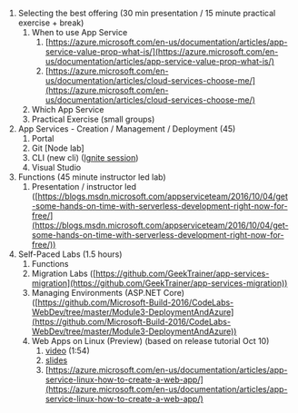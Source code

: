  1. Selecting the best offering (30 min presentation / 15 minute practical exercise + break)
    1. When to use App Service
        1. [https://azure.microsoft.com/en-us/documentation/articles/app-service-value-prop-what-is/](https://azure.microsoft.com/en-us/documentation/articles/app-service-value-prop-what-is/)
        1. [https://azure.microsoft.com/en-us/documentation/articles/cloud-services-choose-me/](https://azure.microsoft.com/en-us/documentation/articles/cloud-services-choose-me/)
    1. Which App Service
    1. Practical Exercise (small
      groups)
1. App Services - Creation / Management / Deployment (45)
    1. Portal
    1. Git [Node lab]
    1. CLI (new cli) ([Ignite session](https://myignite.microsoft.com/secondscreen/2673))
    1. Visual Studio
1. Functions (45 minute instructor led lab)
    1. Presentation /
      instructor led ([https://blogs.msdn.microsoft.com/appserviceteam/2016/10/04/get-some-hands-on-time-with-serverless-development-right-now-for-free/](https://blogs.msdn.microsoft.com/appserviceteam/2016/10/04/get-some-hands-on-time-with-serverless-development-right-now-for-free/))
1. Self-Paced Labs (1.5 hours)
    1. Functions
    1. Migration Labs ([https://github.com/GeekTrainer/app-services-migration](https://github.com/GeekTrainer/app-services-migration))
    1. Managing Environments
      (ASP.NET Core) ([https://github.com/Microsoft-Build-2016/CodeLabs-WebDev/tree/master/Module3-DeploymentAndAzure](https://github.com/Microsoft-Build-2016/CodeLabs-WebDev/tree/master/Module3-DeploymentAndAzure))
    1. Web Apps on Linux (Preview) (based on release tutorial Oct 10)
        1. [video](https://microsoft.sharepoint.com/teams/DPEPortal/TED/2%20TED%20Engineering%20Engagement%20%20Evangelism%20Doc%20Library/Forms/AllItems.aspx?RootFolder=%2Fteams%2FDPEPortal%2FTED%2F2%20TED%20Engineering%20Engagement%20%20Evangelism%20Doc%20Library%2FTE%20Call%20Archive&FolderCTID=0x01200014EDE2A6D1CC034CB5D7507E70725FDE&id=%2Fteams%2FDPEPortal%2FTED%2F2%20TED%20Engineering%20Engagement%20%20Evangelism%20Doc%20Library%2FTE%20Call%20Archive%2F20160912%2ELinux%20App%20Services%2Emp4&parent=%2Fteams%2FDPEPortal%2FTED%2F2%20TED%20Engineering%20Engagement%20%20Evangelism%20Doc%20Library%2FTE%20Call%20Archive) (1:54)
        2. [slides](https://microsoft.sharepoint.com/teams/DPEPortal/TED/_layouts/15/WopiFrame.aspx?sourcedoc=%7B4C0A7321-115B-4B07-9E0F-47D64999C0FB%7D&file=20160912.Linux%20App%20Services.pptx&action=default&IsList=1&ListId=%7BA7E65BFC-EAF0-468D-88EA-46046CB2E315%7D&ListItemId=375)
        3. [https://azure.microsoft.com/en-us/documentation/articles/app-service-linux-how-to-create-a-web-app/](https://azure.microsoft.com/en-us/documentation/articles/app-service-linux-how-to-create-a-web-app/)
